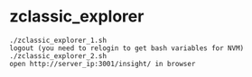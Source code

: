 # zclassic_explorer

```
./zclassic_explorer_1.sh
logout (you need to relogin to get bash variables for NVM)
./zclassic_explorer_2.sh
open http://server_ip:3001/insight/ in browser
```
